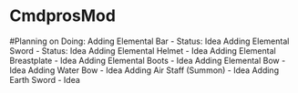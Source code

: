 # CmdprosMod
#Planning on Doing:
Adding Elemental Bar - Status: Idea
Adding Elemental Sword - Status: Idea
Adding Elemental Helmet - Idea
Adding Elemental Breastplate - Idea
Adding Elemental Boots - Idea
Adding Elemental Bow - Idea
Adding Water Bow - Idea
Adding Air Staff (Summon) - Idea
Adding Earth Sword - Idea
